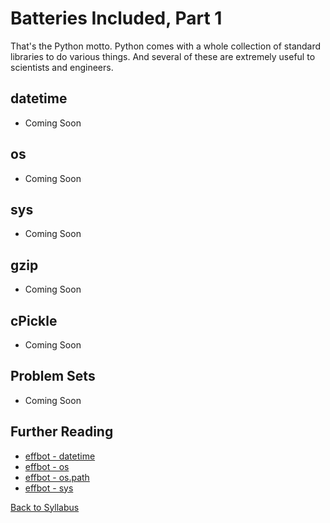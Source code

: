 # Batteries Included, Part 1

That's the Python motto. Python comes with a whole collection of standard libraries to do various things. And several of these are extremely useful to scientists and engineers.

## datetime

 * Coming Soon

## os

 * Coming Soon

## sys

 * Coming Soon

## gzip

 * Coming Soon

## cPickle

 * Coming Soon

## Problem Sets

 * Coming Soon

## Further Reading

 * [effbot - datetime](http://www.effbot.org/librarybook/datetime.htm)
 * [effbot - os](http://www.effbot.org/librarybook/os.htm)
 * [effbot - os.path](http://www.effbot.org/librarybook/os-path.htm)
 * [effbot - sys](http://www.effbot.org/librarybook/sys.htm)


[Back to Syllabus](../../README.md)
